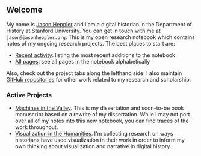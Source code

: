 ## Welcome

My name is [Jason Heppler](http://jasonheppler.org) and I am a digital historian in the Department of History at Stanford University. You can get in touch with me at `jason@jasonheppler.org`. This is my open research notebook which contains notes of my ongoing research projects. The best places to start are:

- [Recent activity](/archive/): listing the most recent additions to the notebook
- [All pages](/archive-alphabetical/): see all pages in the notebook alphabetically

Also, check out the project tabs along the lefthand side. I also maintain [GitHub repositories](http://github.com/hepplerj) for other work related to my research and scholarship.

### Active Projects

- [Machines in the Valley](/machines-valley-manuscript/). This is my dissertation and soon-to-be book manuscript based on a rewrite of my dissertation. While I may not port over all of my notes into this new notebook, you can find traces of the work throughout.
- [Visualization in the Humanities](/visualization-humanities/). I'm collecting research on ways historians have used visualization in their work in order to inform my own thinking about visualization and narrative in digital history.
